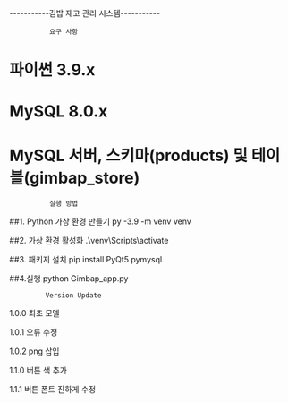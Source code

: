 -----------김밥 재고 관리 시스템-----------

             
              요구 사항
# 파이썬 3.9.x
#  MySQL 8.0.x
#  MySQL 서버, 스키마(products) 및 테이블(gimbap_store)

              
              
              실행 방법


##1. Python 가상 환경 만들기
  py -3.9 -m venv venv

##2. 가상 환경 활성화
  .\venv\Scripts\activate

##3. 패키지 설치
  pip install PyQt5 pymysql

##4.실행
  python Gimbap_app.py


             Version Update

1.0.0 최초 모델

1.0.1 오류 수정

1.0.2 png 삽입

1.1.0 버튼 색 추가

1.1.1 버튼 폰트 진하게 수정
